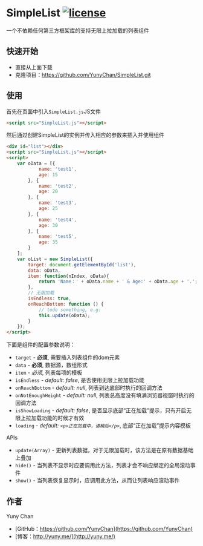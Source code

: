 # SimpleList [![license](https://img.shields.io/badge/license-MIT-blue.svg)](https://github.com/YunyChan/SimpleList/blob/master/LICENSE) #

一个不依赖任何第三方框架库的支持无限上拉加载的列表组件

## 快速开始 ##

+ 直接从上面下载
+ 克隆项目：https://github.com/YunyChan/SimpleList.git

## 使用 ##

首先在页面中引入`SimpleList.js`JS文件

```html
<script src="SimpleList.js"></script>
```

然后通过创建SimpleList的实例并传入相应的参数来插入并使用组件

```html
<div id="list"></div>
<script src="SimpleList.js"></script>
<script>
    var oData = [{
            name: 'test1',
            age: 15
        }, {
            name: 'test2',
            age: 20
        }, {
            name: 'test3',
            age: 25
        }, {
            name: 'test4',
            age: 30
        }, {
            name: 'test5',
            age: 35
        }
    ];
    var oList = new SimpleList({
        target: document.getElementById('list'),
        data: oData,
        item: function(nIndex, oData){
            return 'Name：' + oData.name + ' & Age:' + oData.age + '.';
        },
        // 无限加载
        isEndless: true,
        onReachBottom: function () {
            // todo something, e.g:
            this.update(oData);
        }
    });
</script>
```

下面是组件的配置参数说明：

+ `target` - __必须__, 需要插入列表组件的dom元素
+ `data` - __必须__, 数据源，数组形式
+ `item` - _必须_, 列表每项的模板
+ `isEndless` - _default: false_, 是否使用无限上拉加载功能
+ `onReachBottom` - _default: null_, 列表到达底部时执行的回调方法
+ `onNotEnoughHeight` - _default: null_, 列表总高度没有填满浏览器视窗时执行的回调方法
+ `isShowLoading` - _default: false_, 是否显示底部“正在加载”提示，只有开启无限上拉加载功能的时候才有效
+ `loading` - _default: `<p>正在加载中，请稍后</p>`_, 底部“正在加载”提示内容模板

APIs
+ `update(Array)` - 更新列表数据，对于无限加载时，该方法是在原有数据基础上叠加
+ `hide()` - 当列表不显示时应要调用此方法，列表才会不响应绑定的全局滚动事件
+ `show()` - 当列表恢复显示时，应调用此方法，从而让列表响应滚动事件

## 作者 ##

Yuny Chan

+ [GitHub：https://github.com/YunyChan](https://github.com/YunyChan)
+ [博客：http://yuny.me/](http://yuny.me/)